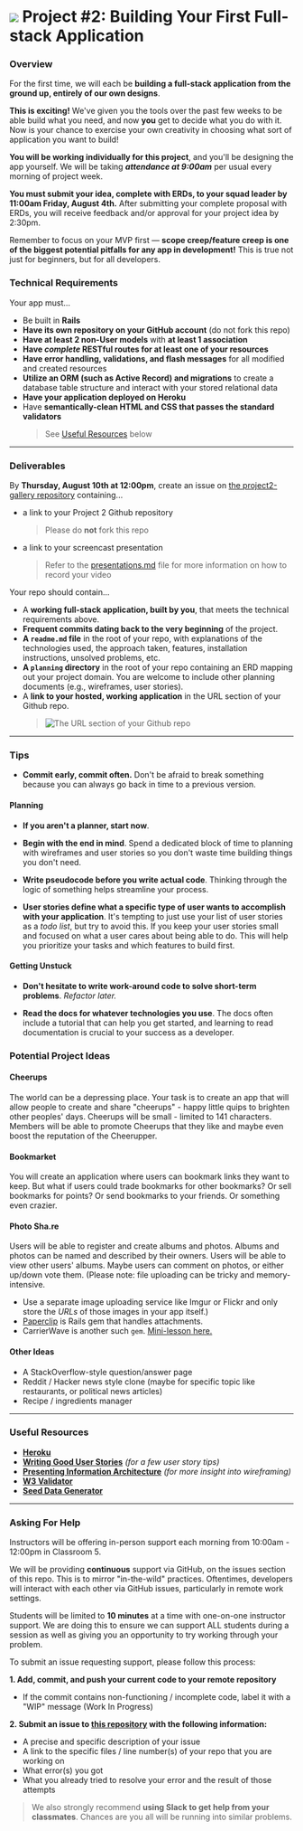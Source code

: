 # ![](https://ga-dash.s3.amazonaws.com/production/assets/logo-9f88ae6c9c3871690e33280fcf557f33.png) Project #2: Building Your First Full-stack Application

### Overview

For the first time, we will each be **building a full-stack application from the ground up, entirely of our own designs**.

**This is exciting!** We've given you the tools over the past few weeks to be able build what you need, and now **you** get to decide what you do with it. Now is your chance to exercise your own creativity in choosing what sort of application you want to build!

**You will be working individually for this project**, and you'll be designing the app yourself. We will be taking ***attendance at 9:00am*** per usual every morning of project week.

**You must submit your idea, complete with ERDs, to your squad leader by 11:00am Friday, August 4th.** After submitting your complete proposal with ERDs, you will receive feedback and/or approval for your project idea by 2:30pm.

Remember to focus on your MVP first &mdash; **scope creep/feature creep is one of the biggest potential pitfalls for any app in development!** This is true not just for beginners, but for all developers.



### Technical Requirements

Your app must...

  * Be built in **Rails**
  * **Have its own repository on your GitHub account** (do not fork this repo)
  * **Have at least 2 non-User models** with **at least 1 association**
  * **Have _complete_ RESTful routes for at least one of your resources**
  * **Have error handling, validations, and flash messages** for all modified and created resources
  * **Utilize an ORM (such as Active Record) and migrations** to create a database table structure and interact with your stored relational data
  * **Have your application deployed on Heroku**
  * Have **semantically-clean HTML and CSS that passes the standard validators**
    > See [Useful Resources](#useful-resources) below

---

### Deliverables

By **Thursday, August 10th at 12:00pm**, create an issue on [the project2-gallery repository](https://github.com/ga-dc/project2-gallery) containing...

  * a link to your Project 2 Github repository
    > Please do **not** fork this repo

  * a link to your screencast presentation
    > Refer to the [presentations.md](presentations.md) file for more information on how to record your video

Your repo should contain...

  * A **working full-stack application, built by you**, that meets the technical requirements above.
  * **Frequent commits dating back to the very beginning** of the project.
  * **A ``readme.md`` file** in the root of your repo, with explanations of the technologies used, the approach taken, features, installation instructions, unsolved problems, etc.
  * **A `planning` directory** in the root of your repo containing an ERD mapping out your project domain. You are welcome to include other planning documents (e.g., wireframes, user stories).
  * A **link to your hosted, working application** in the URL section of your Github repo.
    > ![The URL section of your Github repo](https://i.imgur.com/QQ7RsfR.gif)

---

### Tips

  * **Commit early, commit often.**  Don't be afraid to break something because you can always go back in time to a previous version.

#### Planning

  * **If you aren't a planner, start now**.
  * **Begin with the end in mind**. Spend a dedicated block of time to planning with wireframes and user stories so you don't waste time building things you don't need.

  * **Write pseudocode before you write actual code**. Thinking through the logic of something helps streamline your process.

  * **User stories define what a specific type of user wants to accomplish with your application**. It's tempting to just use your list of user stories as a _todo list_, but try to avoid this. If you keep your user stories small and focused on what a user cares about being able to do. This will help you prioritize your tasks and which features to build first.

#### Getting Unstuck

  * **Don't hesitate to write work-around code to solve short-term problems**. *Refactor later.*

  * **Read the docs for whatever technologies you use**. The docs often include a tutorial that can help you get started, and learning to read documentation is crucial to your success as a developer.


### Potential Project Ideas

#### Cheerups

The world can be a depressing place. Your task is to create an app that will allow people to create and share "cheerups" - happy little quips to brighten other peoples' days. Cheerups will be small - limited to 141 characters. Members will be able to promote Cheerups that they like and maybe even boost the reputation of the Cheerupper.

#### Bookmarket

You will create an application where users can bookmark links they want to keep. But what if users could trade bookmarks for other bookmarks? Or sell bookmarks for points? Or send bookmarks to your friends. Or something even crazier.

#### Photo Sha.re

Users will be able to register and create albums and photos. Albums and photos can be named and described by their owners. Users will be able to view other users' albums. Maybe users can comment on photos, or either up/down vote them. (Please note: file uploading can be tricky and memory-intensive.

  - Use a separate image uploading service like Imgur or Flickr and only store the *URLs* of those images in your app itself.)
  - [Paperclip](https://github.com/thoughtbot/paperclip) is Rails gem that handles attachments.
  - CarrierWave is another such `gem`. [Mini-lesson here.](https://github.com/ga-dc/wdi6-formerly-curriculum/tree/3071663bc9aaac00fe5eee4b11c171af60f826b5/mini-lessons/file-uploads-with-carrier-wave-and-aws)

#### Other Ideas

  - A StackOverflow-style question/answer page
  - Reddit / Hacker news style clone (maybe for specific topic like restaurants, or political news articles)
  - Recipe / ingredients manager

---

### Useful Resources

* **[Heroku](http://www.heroku.com)**
* **[Writing Good User Stories](http://www.mariaemerson.com/user-stories/)** _(for a few user story tips)_
* **[Presenting Information Architecture](http://webstyleguide.com/wsg3/3-information-architecture/4-presenting-information.html)** _(for more insight into wireframing)_
* **[W3 Validator](http://validator.w3.org)**
* **[Seed Data Generator](https://www.mockaroo.com/)**

---

### Asking For Help

Instructors will be offering in-person support each morning from 10:00am - 12:00pm in Classroom 5.

We will be providing **continuous** support via GitHub, on the issues section of this repo. This is to mirror "in-the-wild" practices. Oftentimes, developers will interact with each other via GitHub issues, particularly in remote work settings.

Students will be limited to **10 minutes** at a time with one-on-one instructor support. We are doing this to ensure we can support ALL students during a session as well as giving you an opportunity to try working through your problem.

<!-- Prior to a one-on-one during Open Office Hours, we ***strongly recommend*** that you file an issue on this repository in order to both provide the instructor with a point of reference regarding your code and the issue you are having. This will enable us to give you more effective guidance. -->

To submit an issue requesting support, please follow this process:  

**1. Add, commit, and push your current code to your remote repository**  
- If the commit contains non-functioning / incomplete code, label it with a "WIP" message (Work In Progress)  

**2. Submit an issue to [this repository](https://github.com/ga-wdi-exercises/project2/issues) with the following information:**  
- A precise and specific description of your issue  
- A link to the specific files / line number(s) of your repo that you are working on  
- What error(s) you got  
- What you already tried to resolve your error and the result of those attempts  

> We also strongly recommend **using Slack to get help from your classmates**. Chances are you all will be running into similar problems.
